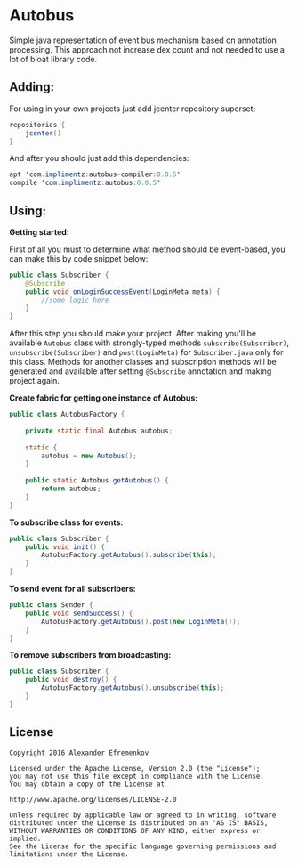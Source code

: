 # Autobus
Simple java representation of event bus mechanism based on annotation processing.
This approach not increase dex count and not needed to use a lot of bloat library code.


Adding:
------------------
For using in your own projects just add jcenter repository superset:

```java
repositories {
    jcenter()
}
```

And after you should just add this dependencies:

```java
apt 'com.implimentz:autobus-compiler:0.0.5'
compile 'com.implimentz:autobus:0.0.5'
```

Using:
------------------


**Getting started:**

First of all you must to determine what method should be event-based, you can make this by code snippet below:

```java
public class Subscriber {
    @Subscribe
    public void onLoginSuccessEvent(LoginMeta meta) {
        //some logic here
    }
}
```
    
After this step you should make your project. After making you'll be available `Autobus` class with strongly-typed methods
 `subscribe(Subscriber)`, `unsubscribe(Subscriber)` and `post(LoginMeta)` for `Subscriber.java` only for this class. 
 Methods for another classes and subscription methods will be generated and available after setting `@Subscribe` 
 annotation and making project again.

**Create fabric for getting one instance of Autobus:**

```java
public class AutobusFactory {
    
    private static final Autobus autobus;
        
    static {
        autobus = new Autobus();
    }
        
    public static Autobus getAutobus() {
        return autobus;
    }
}
```

**To subscribe class for events:**

```java
public class Subscriber {
    public void init() {
        AutobusFactory.getAutobus().subscribe(this);
    }
}
```

**To send event for all subscribers:**

```java
public class Sender {
    public void sendSuccess() {
        AutobusFactory.getAutobus().post(new LoginMeta());   
    }
}
```

**To remove subscribers from broadcasting:**

```java
public class Subscriber {
    public void destroy() {
        AutobusFactory.getAutobus().unsubscribe(this);
    }
}
```
    
License
-------
    Copyright 2016 Alexander Efremenkov
    
    Licensed under the Apache License, Version 2.0 (the "License");
    you may not use this file except in compliance with the License.
    You may obtain a copy of the License at
    
    http://www.apache.org/licenses/LICENSE-2.0
    
    Unless required by applicable law or agreed to in writing, software
    distributed under the License is distributed on an "AS IS" BASIS,
    WITHOUT WARRANTIES OR CONDITIONS OF ANY KIND, either express or implied.
    See the License for the specific language governing permissions and
    limitations under the License.
